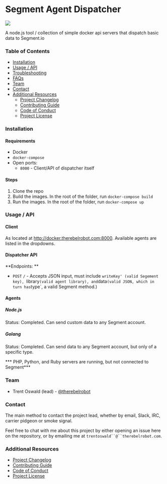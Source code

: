 # Segment Agent Dispatcher

[![](https://img.shields.io/badge/TrustOSS-0.1.0-green.svg)](http://trustoss.org)

A node.js tool / collection of simple docker api servers that dispatch basic data to Segment.io

### Table of Contents

- [Installation](#installation)
- [Usage / API](#usage--api)
- [Troubleshooting](#troubleshooting)
- [FAQs](#faqs)
- [Team](#team)
- [Contact](#contact)
- [Additional Resources](#additional-resources)
  - [Project Changelog](/CHANGELOG.md)
  - [Contributing Guide](/CONTRIBUTING.md)
  - [Code of Conduct](/CODEOFCONDUCT.md)
  - [Project License](/LICENSE.md)

### Installation

#### Requirements

- Docker
- `docker-compose`
- Open ports:
  - `8000` - Client/API of dispatcher itself

#### Steps

1. Clone the repo
2. Build the images. In the root of the folder, run `docker-compose build`
3. Run the images. In the root of the folder, run `docker-compose up`

### Usage / API

#### Client

As located at http://docker.therebelrobot.com:8000. Available agents are listed in the dropdowns. 

#### Dispatcher API

**Endpoints: **

- `POST` `/` - Accepts JSON input, must include `writeKey' (valid Segement key), `library` (valid agent library), and `data` (valid JSON, which in turn has `type`, a valid Segment method.)

#### Agents
##### Node.js

Status: Completed. Can send custom data to any Segment account.

##### Golang

Status: Completed. Can send data to any Segment account, but only of a specific type.

*** PHP, Python, and Ruby servers are running, but not connected to Segment***

### Team

- Trent Oswald (lead) - [@therebelrobot](https://github.com/therebelrobot)

### Contact

The main method to contact the project lead, whether by email, Slack, IRC, carrier pidgeon or smoke signal.

Feel free to chat with me about this project by either opening an issue here on the repository, or by emailing me at `trentoswald``@``therebelrobot.com`.

### Additional Resources

- [Project Changelog](/docs/CHANGELOG.md)
- [Contributing Guide](/docs/CONTRIBUTING.md)
- [Code of Conduct](/docs/CODEOFCONDUCT.md)
- [Project License](/docs/LICENSE.md)

